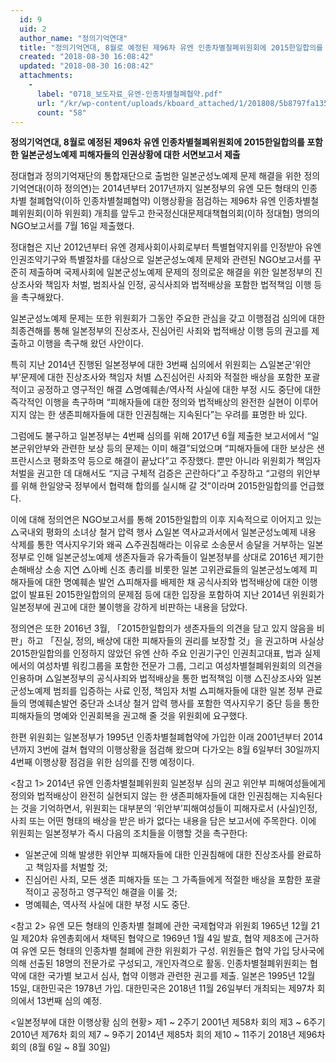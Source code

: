 ```yaml
---
  id: 9
  uid: 2
  author_name: "정의기억연대"
  title: "정의기억연대, 8월로 예정된 제96차 유엔 인종차별철폐위원회에 2015한일합의를 포함한 일본군성노예제 피해자들의 인권상황에 대한 서면보고서 제출"
  created: "2018-08-30 16:08:42"
  updated: "2018-08-30 16:08:42"
  attachments: 
    - 
      label: "0718_보도자료_유엔-인종차별철폐협약.pdf"
      url: "/kr/wp-content/uploads/kboard_attached/1/201808/5b8797fa135f64661265.pdf"
      count: "58"
---
```

**정의기억연대, 8월로 예정된 제96차 유엔 인종차별철폐위원회에 2015한일합의를 포함한 일본군성노예제 피해자들의 인권상황에 대한 서면보고서 제출** 

정대협과 정의기억재단의 통합재단으로 출범한 일본군성노예제 문제 해결을 위한 정의기억연대(이하 정의연)는 2014년부터 2017년까지 일본정부의 유엔 모든 형태의 인종차별 철폐협약(이하 인종차별철폐협약) 이행상황을 점검하는 제96차 유엔 인종차별철폐위원회(이하 위원회) 개최를 앞두고 한국정신대문제대책협의회(이하 정대협) 명의의 NGO보고서를 7월 16일 제출했다. 

정대협은 지난 2012년부터 유엔 경제사회이사회로부터 특별협약지위를 인정받아 유엔 인권조약기구와 특별절차를 대상으로 일본군성노예제 문제와 관련된 NGO보고서를 꾸준히 제출하며 국제사회에 일본군성노예제 문제의 정의로운 해결을 위한 일본정부의 진상조사와 책임자 처벌, 범죄사실 인정, 공식사죄와 법적배상을 포함한 법적책임 이행 등을 촉구해왔다. 

일본군성노예제 문제는 또한 위원회가 그동안 주요한 관심을 갖고 이행점검 심의에 대한 최종견해를 통해 일본정부의 진상조사, 진심어린 사죄와 법적배상 이행 등의 권고를 제출하고 이행을 촉구해 왔던 사안이다. 

특히 지난 2014년 진행된 일본정부에 대한 3번째 심의에서 위원회는 △일본군‘위안부’문제에 대한 진상조사와 책임자 처별 △진심어린 사죄와 적절한 배상을 포함한 포괄적이고 공정하고 영구적인 해결 △명예훼손/역사적 사실에 대한 부정 시도 중단에 대한 즉각적인 이행을 촉구하며 “피해자들에 대한 정의와 법적배상의 완전한 실현이 이루어지지 않는 한 생존피해자들에 대한 인권침해는 지속된다”는 우려를 표명한 바 있다. 

그럼에도 불구하고 일본정부는 4번째 심의를 위해 2017년 6월 제출한 보고서에서 “일본군위안부와 관련한 보상 등의 문제는 이미 해결”되었으며 “피해자들에 대한 보상은 샌프란시스코 평화조약 등으로 해결이 끝났다”고 주장했다. 뿐만 아니라 위원회가 책임자 처벌을 권고한 데 대해서도 “지금 구체적 검증은 곤란하다”고 주장하고 “고령의 위안부를 위해 한일양국 정부에서 협력해 합의를 실시해 갈 것”이라며 2015한일합의를 언급했다.

이에 대해 정의연은 NGO보고서를 통해 2015한일합의 이후 지속적으로 이어지고 있는 △국내외 평화의 소녀상 철거 압력 행사 △일본 역사교과서에서 일본군성노예제 내용 삭제를 통한 역사지우기와 왜곡 △주권침해라는 이유로 소송문서 송달을 거부하는 일본정부로 인해 일본군성노예제 생존자들과 유가족들이 일본정부를 상대로 2016년 제기한 손해배상 소송 지연 △아베 신조 총리를 비롯한 일본 고위관료들의 일본군성노예제 피해자들에 대한 명예훼손 발언 △피해자를 배제한 채 공식사죄와 법적배상에 대한 이행 없이 발표된 2015한일합의의 문제점 등에 대한 입장을 포함하여 지난 2014년 위원회가 일본정부에 권고에 대한 불이행을 강하게 비판하는 내용을 담았다. 
 
정의연은 또한 2016년 3월, 「2015한일합의가 생존자들의 의견을 담고 있지 않음을 비판」하고 「진실, 정의, 배상에 대한 피해자들의 권리를 보장할 것」을 권고하며 사실상 2015한일합의를 인정하지 않았던 유엔 산하 주요 인권기구인 인권최고대표, 법과 실제에서의 여성차별 워킹그룹을 포함한 전문가 그룹, 그리고 여성차별철폐위원회의 의견을 인용하며 △일본정부의 공식사죄와 법적배상을 통한 법적책임 이행 △진상조사와 일본군성노예제 범죄를 입증하는 사료 인정, 책임자 처벌 △피해자들에 대한 일본 정부 관료들의 명예훼손발언 중단과 소녀상 철거 압력 행사를 포함한 역사지우기 중단 등을 통한 피해자들의 명예와 인권회복을 권고해 줄 것을 위원회에 요구했다. 

한편 위원회는 일본정부가 1995년 인종차별철폐협약에 가입한 이래 2001년부터 2014년까지 3번에 걸쳐 협약의 이행상황을 점검해 왔으며 다가오는 8월 6일부터 30일까지 4번째 이행상황 점검을 위한 심의를 진행 예정이다.

<참고 1> 2014년 유엔 인종차별철폐위원회 일본정부 심의 권고 
위안부 피해여성들에게 정의와 법적배상이 완전히 실현되지 않는 한 생존피해자들에 대한 인권침해는 지속된다는 것을 기억하면서, 위원회는 대부분의 ‘위안부’피해여성들이 피해자로서 (사실)인정, 사죄 또는 어떤 형태의 배상을 받은 바가 없다는 내용을 담은 보고서에 주목한다. 이에 위원회는 일본정부가 즉시 다음의 조치들을 이행할 것을 촉구한다: 
- 일본군에 의해 발생한 위안부 피해자들에 대한 인권침해에 대한 진상조사를 완료하고 책임자를 처벌할 것;
- 진심어린 사죄, 모든 생존 피해자들 또는 그 가족들에게 적절한 배상을 포함한 포괄적이고 공정하고 영구적인 해결을 이룰 것; 
- 명예훼손, 역사적 사실에 대한 부정 시도 중단.

<참고 2> 유엔 모든 형태의 인종차별 철폐에 관한 국제협약과 위원회 
1965년 12월 21일 제20차 유엔총회에서 채택된 협약으로 1969년 1월 4일 발효, 협약 제8조에 근거하여 유엔 모든 형태의 인종차별 철폐에 관한 위원회가 구성. 위원들은 협약 가입 당사국에 의해 선출된 18명의 전문가로 구성되고, 개인자격으로 활동. 인종차별철폐위원회는 협약에 대한 국가별 보고서 심사, 협약 이행과 관련한 권고를 제출. 
일본은 1995년 12월 15일, 대한민국은 1978년 가입. 대한민국은 2018년 11월 26일부터 개최되는 제97차 회의에서 13번째 심의 예정.

<일본정부에 대한 이행상황 심의 현황>
 제1 ~ 2주기 2001년 제58차 회의
 제3 ~ 6주기 2010년 제76차 회의
 제7 ~ 9주기 2014년 제85차 회의
제10 ~ 11주기 2018년 제96차 회의 (8월 6일 ~ 8월 30일)